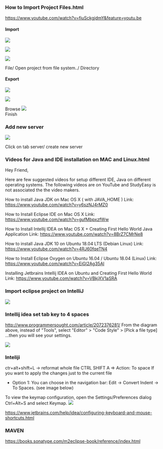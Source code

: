 ### How to Import Project Files.html

https://www.youtube.com/watch?v=fiuSckgjdmY&feature=youtu.be

#### Import

![](../../root/img/2019-12-08-08-21-03.png)

![](../../root/img/2019-12-08-08-21-54.png)

![](....//root/img/2019-12-08-08-22-36.png)

File/ Open project from file system../ Directory

#### Export

![](../../root/img/2019-12-08-08-24-39.png)

![](../../root/img/2019-12-08-08-25-14.png)

Browse
![](../../root/img/2019-12-08-08-25-34.png)  
Finish

### Add new server

![](../../root/img/2019-12-08-08-18-30.png)

Click on tab server/ create new server

### Videos for Java and IDE installation on MAC and Linux.html

Hey Friend,

Here are few suggested videos for setup different IDE, Java on different operating systems. The following videos are on YouTube and StudyEasy is not associated the the video makers.

How to install Java JDK on Mac OS X ( with JAVA_HOME )
Link: https://www.youtube.com/watch?v=y6szNJ4rMZ0

How to Install Eclipse IDE on Mac OS X
Link: https://www.youtube.com/watch?v=gufMbpxzfWw

How to Install Intellij IDEA on Mac OS X + Creating First Hello World Java Application
Link: https://www.youtube.com/watch?v=8BrZ7CMrNe8

How to install Java JDK 10 on Ubuntu 18.04 LTS (Debian Linux)
Link: https://www.youtube.com/watch?v=4RJ60fqeTN4

How to Install Eclipse Oxygen on Ubuntu 16.04 / Ubuntu 18.04 (Linux)
Link: https://www.youtube.com/watch?v=EiGl2Ag35AI

Installing Jetbrains Intellij IDEA on Ubuntu and Creating First Hello World
Link: https://www.youtube.com/watch?v=VBkjXV1aSRA

### Import eclipse project on IntelliJ

![](../../root/img/2019-12-08-15-36-53.png)

### Intellij idea set tab key to 4 spaces

http://www.programmersought.com/article/2072376281/
From the diagram above, instead of "Tools", select "Editor" > "Code Style" > [Pick a file type] ...then you will see your settings.

![](../../root/img/2019-12-08-15-44-49.png)

### Inteliji

ctr+alt+shift+L -> reformat whole file
CTRL SHIFT A => Action: To space
If you want to apply the changes just to the current file

- Option 1: You can choose in the navigation bar: Edit -> Convert Indent -> To Spaces. (see image below)

To view the keymap configuration, open the Settings/Preferences dialog Ctrl+Alt+S and select Keymap.
![](../../root/img/2019-12-08-22-06-35.png)

https://www.jetbrains.com/help/idea/configuring-keyboard-and-mouse-shortcuts.html

### MAVEN

https://books.sonatype.com/m2eclipse-book/reference/index.html
